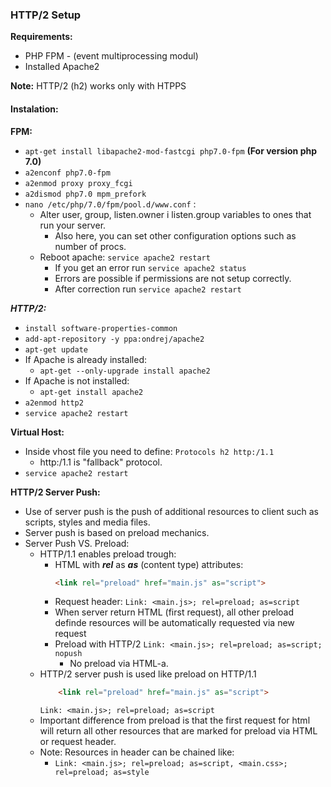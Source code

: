 ### HTTP/2 Setup

**Requirements:**
 - PHP FPM - (event multiprocessing modul)
 - Installed Apache2

**Note:** HTTP/2 (h2) works only with HTPPS

#### Instalation:
**FPM:**
 - ```apt-get install libapache2-mod-fastcgi php7.0-fpm``` **(For version php 7.0)**
 - ```a2enconf php7.0-fpm```
 - ```a2enmod proxy proxy_fcgi```
 - ```a2dismod php7.0 mpm_prefork```
 - ```nano /etc/php/7.0/fpm/pool.d/www.conf``` :
    - Alter user, group, listen.owner i listen.group variables to ones that run your server.
        - Also here, you can set other configuration options such as number of procs.
    - Reboot apache: ```service apache2 restart```
        - If you get an error run ```service apache2 status```
        - Errors are possible if permissions are not setup correctly.
        - After correction run ```service apache2 restart```

***HTTP/2:***
- ```install software-properties-common``` 
- ```add-apt-repository -y ppa:ondrej/apache2```
- ```apt-get update```
 - If Apache is already installed:
    - ```apt-get --only-upgrade install apache2```
 - If Apache is not installed:
    - ```apt-get install apache2```
- ```a2enmod http2```
- ```service apache2 restart```

**Virtual Host:**

- Inside vhost file you need to define: ```Protocols h2 http:/1.1```
    - http:/1.1 is "fallback" protocol.
- ```service apache2 restart```

**HTTP/2 Server Push:**

- Use of server push is the push of additional resources to client such as scripts, styles and media files.
- Server push is based on preload mechanics.
- Server Push VS. Preload:
    - HTTP/1.1 enables preload trough:
        - HTML with ***rel*** as ***as*** (content type) attributes: 
            ```html
            <link rel="preload" href="main.js" as="script">
            ```
        - Request header:
        ```Link: <main.js>; rel=preload; as=script```
        - When server return HTML (first request), all other preload definde resources will be automatically requested via new request
        - Preload with HTTP/2
            ```Link: <main.js>; rel=preload; as=script; nopush```
            - No preload via HTML-a.
    - HTTP/2 server push is used like preload on HTTP/1.1
        ```html
            <link rel="preload" href="main.js" as="script">
        ```
        ```Link: <main.js>; rel=preload; as=script```
    - Important difference from preload is that the first request for html will return all other resources that are marked for preload via HTML or request header.
    - Note: Resources in header can be chained like:
        - ```Link: <main.js>; rel=preload; as=script, <main.css>; rel=preload; as=style```
